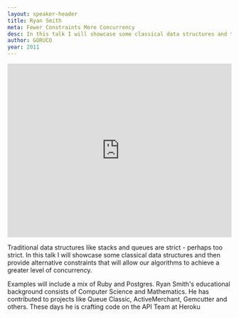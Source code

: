 ```yaml
---
layout: speaker-header
title: Ryan Smith
meta: Fewer Constraints More Concurrency
desc: In this talk I will showcase some classical data structures and then provide alternative constraints that will allow our algorithms to achieve a greater level of concurrency.
author: GORUCO
year: 2011
---
```


<iframe src="http://player.vimeo.com/video/25837628?title=0&amp;byline=0&amp;portrait=0" width="100%" height="390px" frameborder="0" ></iframe>

Traditional data structures like stacks and queues are strict - perhaps too strict. In this talk I will showcase some classical data structures and then provide alternative constraints that will allow our algorithms to achieve a greater level of concurrency.

Examples will include a mix of Ruby and Postgres. Ryan Smith's educational background consists of Computer Science and Mathematics. He has contributed to projects like Queue Classic, ActiveMerchant, Gemcutter and others. These days he is crafting code on the API Team at Heroku
